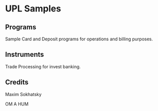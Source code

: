 UPL Samples
===========

Programs
--------

Sample Card and Deposit programs for operations and billing purposes.

Instruments
-----------

Trade Processing for invest banking.

Credits
-------

Maxim Sokhatsky

OM A HUM